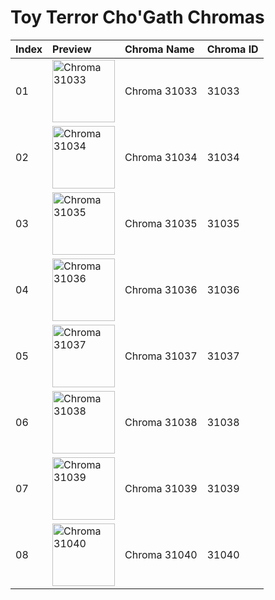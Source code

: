 # Toy Terror Cho'Gath Chromas

| Index | Preview | Chroma Name | Chroma ID |
|:---|:---|:---|:---|
| 01 | <img src='https://raw.communitydragon.org/latest/plugins/rcp-be-lol-game-data/global/default/v1/champion-chroma-images/31/31033.png' alt='Chroma 31033' width='100'> | Chroma 31033 | 31033 |
| 02 | <img src='https://raw.communitydragon.org/latest/plugins/rcp-be-lol-game-data/global/default/v1/champion-chroma-images/31/31034.png' alt='Chroma 31034' width='100'> | Chroma 31034 | 31034 |
| 03 | <img src='https://raw.communitydragon.org/latest/plugins/rcp-be-lol-game-data/global/default/v1/champion-chroma-images/31/31035.png' alt='Chroma 31035' width='100'> | Chroma 31035 | 31035 |
| 04 | <img src='https://raw.communitydragon.org/latest/plugins/rcp-be-lol-game-data/global/default/v1/champion-chroma-images/31/31036.png' alt='Chroma 31036' width='100'> | Chroma 31036 | 31036 |
| 05 | <img src='https://raw.communitydragon.org/latest/plugins/rcp-be-lol-game-data/global/default/v1/champion-chroma-images/31/31037.png' alt='Chroma 31037' width='100'> | Chroma 31037 | 31037 |
| 06 | <img src='https://raw.communitydragon.org/latest/plugins/rcp-be-lol-game-data/global/default/v1/champion-chroma-images/31/31038.png' alt='Chroma 31038' width='100'> | Chroma 31038 | 31038 |
| 07 | <img src='https://raw.communitydragon.org/latest/plugins/rcp-be-lol-game-data/global/default/v1/champion-chroma-images/31/31039.png' alt='Chroma 31039' width='100'> | Chroma 31039 | 31039 |
| 08 | <img src='https://raw.communitydragon.org/latest/plugins/rcp-be-lol-game-data/global/default/v1/champion-chroma-images/31/31040.png' alt='Chroma 31040' width='100'> | Chroma 31040 | 31040 |
